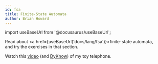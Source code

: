 ```yaml
---
id: fsa
title: Finite-State Automata
author: Brian Howard
---
```

import useBaseUrl from '@docusaurus/useBaseUrl';

Read about <a href={useBaseUrl('docs/lang/fsa')}>finite-state automata</a>, and try the exercises in that section.

Watch this [video](https://drive.google.com/file/d/1eQM-pgBE6BQtjOWTpUycLHTflvIopSMy/view) (and [DyKnow](https://drive.google.com/open?id=1-mvty5DQoMbo7I6MbvfgCuuJa1WhIu_-)) of my toy telephone.

